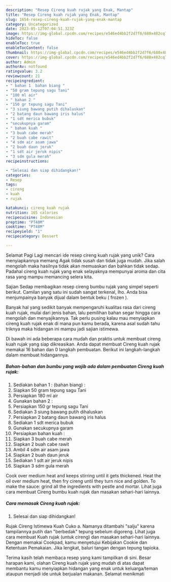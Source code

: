 ```yaml
---
description: "Resep Cireng kuah rujak yang Enak, Mantap"
title: "Resep Cireng kuah rujak yang Enak, Mantap"
slug: 1654-resep-cireng-kuah-rujak-yang-enak-mantap
category: Uncategorized
date: 2023-05-12T07:04:51.323Z
image: https://img-global.cpcdn.com/recipes/e546ed4bb2f2d7f6/680x482cq70/cireng-kuah-rujak-foto-resep-utama.jpg
hideToc: false
enableToc: true
enableTocContent: false
thumbnail: https://img-global.cpcdn.com/recipes/e546ed4bb2f2d7f6/680x482cq70/cireng-kuah-rujak-foto-resep-utama.jpg
cover: https://img-global.cpcdn.com/recipes/e546ed4bb2f2d7f6/680x482cq70/cireng-kuah-rujak-foto-resep-utama.jpg
author: Admin
authorAv: notfound
ratingvalue: 3.2
reviewcount: 21
recipeingredient:
- " bahan 1  bahan biang "
- "50 gram tepung sagu Tani"
- "180 ml air"
- " bahan 2 "
- "150 gr tepung sagu Tani"
- "3 siung bawang putih dihaluskan"
- "2 batang daun bawang iris halus"
- "1 sdt merica bubuk"
- "secukupnya garam"
- " bahan kuah "
- "3 buah cabe merah"
- "2 buah cabe rawit"
- "4 sdm air asam jawa"
- "2 buah daun jeruk"
- "1 sdt air jeruk nipis"
- "3 sdm gula merah"
recipeinstructions:

- "Selesai dan siap dihidangkan!"
categories:
- Resep
tags:
- cireng
- kuah
- rujak

katakunci: cireng kuah rujak 
nutrition: 165 calories
recipecuisine: Indonesian
preptime: "PT40M"
cooktime: "PT48M"
recipeyield: "1"
recipecategory: Dessert

---
```



Selamat Pagi Lagi mencari ide resep cireng kuah rujak yang unik? Cara menyiapkannya memang Agak tidak susah dan tidak juga mudah. Jika salah mengolah maka hasilnya tidak akan memuaskan dan bahkan tidak sedap. Padahal cireng kuah rujak yang enak selayaknya mempunyai aroma dan cita rasa yang mampu memancing selera kita.


Sajian Sedap membagikan resep cireng bumbu rujak yang simpel seperti berikut. Camilan yang satu ini sudah sangat terkenal, lho. Anda bisa menjumpainya banyak dijual dalam bentuk beku ( frozen ).

Banyak hal yang sedikit banyak mempengaruhi kualitas rasa dari cireng kuah rujak, mulai dari jenis bahan, lalu pemilihan bahan segar hingga cara mengolah dan menyajikannya. Tak perlu pusing kalau mau menyiapkan cireng kuah rujak enak di mana pun kamu berada, karena asal sudah tahu triknya maka hidangan ini mampu jadi sajian istimewa.


Di bawah ini ada beberapa cara mudah dan praktis untuk membuat cireng kuah rujak yang siap dikreasikan. Anda dapat membuat Cireng kuah rujak memakai 16 bahan dan 0 langkah pembuatan. Berikut ini langkah-langkah dalam membuat hidangannya.

<!--inarticleads1-->

##### Bahan-bahan dan bumbu yang wajib ada dalam pembuatan Cireng kuah rujak:

1. Sediakan  bahan 1 : (bahan biang) :
1. Siapkan 50 gram tepung sagu Tani
1. Persiapkan 180 ml air
1. Gunakan  bahan 2 :
1. Persiapkan 150 gr tepung sagu Tani
1. Sediakan 3 siung bawang putih dihaluskan
1. Persiapkan 2 batang daun bawang iris halus
1. Sediakan 1 sdt merica bubuk
1. Gunakan secukupnya garam
1. Persiapkan  bahan kuah :
1. Siapkan 3 buah cabe merah
1. Siapkan 2 buah cabe rawit
1. Ambil 4 sdm air asam jawa
1. Siapkan 2 buah daun jeruk
1. Sediakan 1 sdt air jeruk nipis
1. Siapkan 3 sdm gula merah


Cook over medium heat and keeps stirring until it gets thickened. Heat the oil over medium heat, then fry cireng until they turn nice and golden. To make the sauce: grind all the ingredients with pestle and mortar. Lihat juga cara membuat Cireng bumbu kuah rujak dan masakan sehari-hari lainnya. 

<!--inarticleads2-->

##### Cara memasak Cireng kuah rujak:


1. Selesai dan siap dihidangkan!

Rujak Cireng Istimewa Kuah Cuko a. Namanya ditambahi &#34;salju&#34; karena tampilannya putih dan &#34;berbedak&#34; tepung sebelum digoreng. Lihat juga cara membuat Kuah rujak (untuk cireng) dan masakan sehari-hari lainnya. Dengan memakai Cookpad, kamu menyetujui Kebijakan Cookie dan Ketentuan Pemakaian. Jika lengkat, baluri tangan dengan tepung tapioka. 

Terima kasih telah membaca resep yang kami tampilkan di sini. Besar harapan kami, olahan Cireng kuah rujak yang mudah di atas dapat membantu kamu menyiapkan hidangan yang enak untuk keluarga/teman ataupun menjadi ide untuk berjualan makanan. Selamat menikmati
